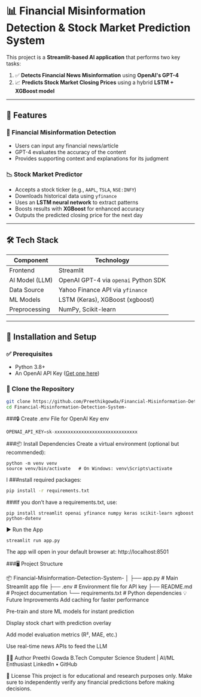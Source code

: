 # 📊 Financial Misinformation Detection & Stock Market Prediction System

This project is a **Streamlit-based AI application** that performs two key tasks:

1. ✅ **Detects Financial News Misinformation** using **OpenAI's GPT-4**
2. 📈 **Predicts Stock Market Closing Prices** using a hybrid **LSTM + XGBoost model**

---

## 🚀 Features

### 🧠 Financial Misinformation Detection
- Users can input any financial news/article
- GPT-4 evaluates the accuracy of the content
- Provides supporting context and explanations for its judgment

### 📉 Stock Market Predictor
- Accepts a stock ticker (e.g., `AAPL`, `TSLA`, `NSE:INFY`)
- Downloads historical data using `yfinance`
- Uses an **LSTM neural network** to extract patterns
- Boosts results with **XGBoost** for enhanced accuracy
- Outputs the predicted closing price for the next day

---

## 🛠️ Tech Stack

| Component        | Technology                             |
|------------------|----------------------------------------|
| Frontend         | Streamlit                              |
| AI Model (LLM)   | OpenAI GPT-4 via `openai` Python SDK   |
| Data Source      | Yahoo Finance API via `yfinance`       |
| ML Models        | LSTM (Keras), XGBoost (xgboost)        |
| Preprocessing    | NumPy, Scikit-learn                    |

---

## 🧪 Installation and Setup

### ✅ Prerequisites
- Python 3.8+
- An OpenAI API Key ([Get one here](https://platform.openai.com/account/api-keys))

### 📁 Clone the Repository
```bash
git clone https://github.com/Preethikgowda/Financial-Misinformation-Detection-System-.git
cd Financial-Misinformation-Detection-System-
```
###🔒 Create .env File for OpenAI Key
env
``` Python
OPENAI_API_KEY=sk-xxxxxxxxxxxxxxxxxxxxxxxxxxxxxxx
```
###📦 Install Dependencies
Create a virtual environment (optional but recommended):
```
python -m venv venv
source venv/bin/activate   # On Windows: venv\Scripts\activate
```
I
###nstall required packages:

```bash
pip install -r requirements.txt
```
###If you don’t have a requirements.txt, use:
```
pip install streamlit openai yfinance numpy keras scikit-learn xgboost python-dotenv
```
▶️ Run the App
```
streamlit run app.py
```
The app will open in your default browser at:
http://localhost:8501

###🖥️ Project Structure

📦 Financial-Misinformation-Detection-System-
│
├── app.py                   # Main Streamlit app file
├── .env                     # Environment file for API key
├── README.md                # Project documentation
└── requirements.txt         # Python dependencies
💡 Future Improvements
Add caching for faster performance

Pre-train and store ML models for instant prediction

Display stock chart with prediction overlay

Add model evaluation metrics (R², MAE, etc.)

Use real-time news APIs to feed the LLM

🙋‍♀️ Author
Preethi Gowda
B.Tech Computer Science Student | AI/ML Enthusiast
LinkedIn • GitHub

📄 License
This project is for educational and research purposes only.
Make sure to independently verify any financial predictions before making decisions.
